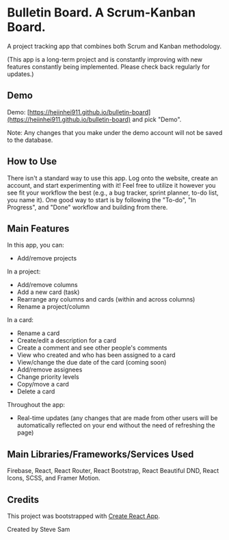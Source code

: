 # Bulletin Board. A Scrum-Kanban Board.

A project tracking app that combines both Scrum and Kanban methodology.

\(This app is a long-term project and is constantly improving with new features constantly being implemented. Please check back regularly for updates.\)

## Demo

Demo: [https://heiinhei911.github.io/bulletin-board](https://heiinhei911.github.io/bulletin-board) and pick "Demo".

Note: Any changes that you make under the demo account will not be saved to the database.

## How to Use

There isn't a standard way to use this app. Log onto the website, create an account, and start experimenting with it! Feel free to utilize it however you see fit your workflow the best \(e.g., a bug tracker, sprint planner, to-do list, you name it\). One good way to start is by following the "To-do", "In Progress", and "Done" workflow and building from there.

## Main Features

In this app, you can:

- Add/remove projects

In a project:

- Add/remove columns
- Add a new card \(task\)
- Rearrange any columns and cards (within and across columns)
- Rename a project/column

In a card:

- Rename a card
- Create/edit a description for a card
- Create a comment and see other people's comments
- View who created and who has been assigned to a card
- View/change the due date of the card \(coming soon\)
- Add/remove assignees
- Change priority levels
- Copy/move a card
- Delete a card

Throughout the app:

- Real-time updates \(any changes that are made from other users will be automatically reflected on your end without the need of refreshing the page\)

## Main Libraries/Frameworks/Services Used

Firebase, React, React Router, React Bootstrap, React Beautiful DND, React Icons, SCSS, and Framer Motion.

## Credits

This project was bootstrapped with [Create React App](https://github.com/facebook/create-react-app).

Created by Steve Sam
